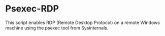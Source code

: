 # Psexec-RDP
This script enables RDP (Remote Desktop Protocol) on a remote Windows machine using the psexec tool from Sysinternals. 
